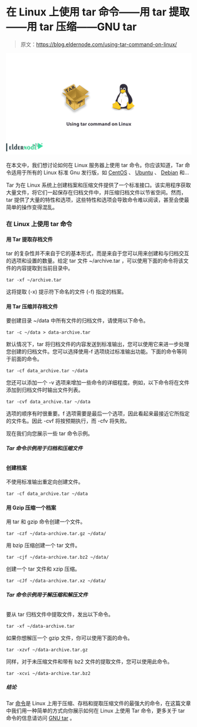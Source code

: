 # 在 Linux 上使用 tar 命令——用 tar 提取——用 tar 压缩——GNU tar

> 原文：<https://blog.eldernode.com/using-tar-command-on-linux/>

![using tar command on Linux](img/3fc4bb7f92aa9d4c2861c6e5e23b6406.png)

在本文中，我们想讨论如何在 Linux 服务器上使用 tar 命令。你应该知道，Tar 命令适用于所有的 Linux 标准 Gnu 发行版，如 [CentOS](https://eldernode.com/tag/centos/) 、 [Ubuntu](https://eldernode.com/tag/ubuntu/) 、 [Debian](https://eldernode.com/tag/debian/) 和…

Tar 为在 Linux 系统上创建档案和压缩文件提供了一个标准接口。该实用程序获取大量文件，将它们一起保存在归档文件中，并压缩归档文件以节省空间。然而，tar 提供了大量的特性和选项，这些特性和选项会导致命令难以阅读，甚至会使最简单的操作变得混乱。

### 在 Linux 上使用 tar 命令

#### 用 Tar 提取存档文件

tar 的复杂性并不来自于它的基本形式，而是来自于您可以用来创建和与归档交互的选项和设置的数量。给定 tar 文件 ~/archive.tar ，可以使用下面的命令将该文件的内容提取到当前目录中。

```
tar -xf ~/archive.tar
```

这将提取 (-x) 提示符下命名的文件 (-f) 指定的档案。

#### 用 Tar 压缩并存档文件

要创建目录 ~/data 中所有文件的归档文件，请使用以下命令。

```
tar -c ~/data > data-archive.tar
```

默认情况下，tar 将归档文件的内容发送到标准输出，您可以使用它来进一步处理您创建的归档文件。您可以选择使用-f 选项绕过标准输出功能。下面的命令等同于前面的命令。

```
tar -cf data_archive.tar ~/data
```

您还可以添加一个 -v 选项来增加一些命令的详细程度。例如，以下命令将在文件添加到归档文件时输出文件列表。

```
tar -cvf data_archive.tar ~/data
```

选项的顺序有时很重要。f 选项需要是最后一个选项，因此看起来最接近它所指定的文件名。因此 -cvf 将按预期执行，而 -cfv 将失败。

现在我们向您展示一些 tar 命令示例。

###### **Tar 命令示例用于归档和压缩文件**

#### 创建档案

不使用标准输出重定向创建文件。

```
tar -cf data_archive.tar ~/data
```

#### 用 Gzip 压缩一个档案

用 tar 和 gzip 命令创建一个文件。

```
tar -czf ~/data-archive.tar.gz ~/data/
```

用 bzip 压缩创建一个 tar 文件。

```
tar -cjf ~/data-archive.tar.bz2 ~/data/
```

创建一个 tar 文件和 xzip 压缩。

```
tar -cJf ~/data-archive.tar.xz ~/data/
```

###### **Tar 命令示例用于解压缩和解压文件**

要从 tar 归档文件中提取文件，发出以下命令。

```
tar -xf ~/data-archive.tar
```

如果你想解压一个 gzip 文件，你可以使用下面的命令。

```
tar -xzvf ~/data-archive.tar.gz
```

同样，对于未压缩文件和带有 bz2 文件的提取文件，您可以使用此命令。

```
tar -xcvi ~/data-archive.tar.bz2
```

##### 结论

Tar [命令](https://eldernode.com/tag/linux-command/)是 Linux 上用于压缩、存档和提取压缩文件的最强大的命令，在这篇文章中我们用一种简单的方式向你展示如何在 Linux 上使用 Tar 命令，更多关于 tar 命令的信息请访问 [GNU tar](https://www.gnu.org/software/tar/) 。